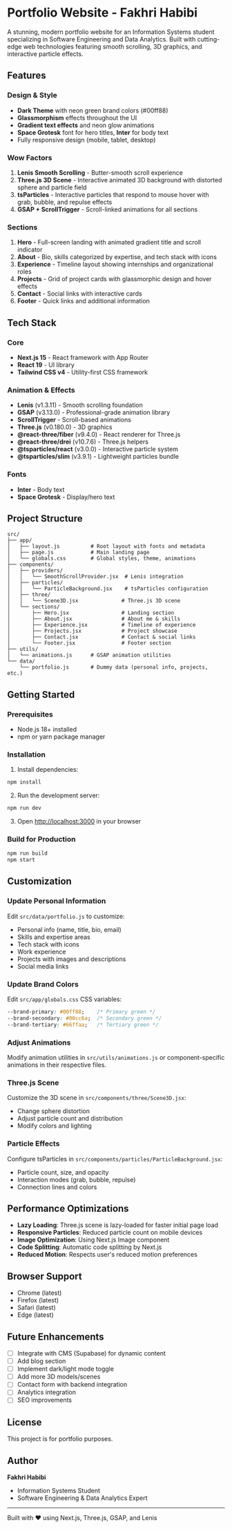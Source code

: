 # Portfolio Website - Fakhri Habibi

A stunning, modern portfolio website for an Information Systems student specializing in Software Engineering and Data Analytics. Built with cutting-edge web technologies featuring smooth scrolling, 3D graphics, and interactive particle effects.

## Features

### Design & Style
- **Dark Theme** with neon green brand colors (#00ff88)
- **Glassmorphism** effects throughout the UI
- **Gradient text effects** and neon glow animations
- **Space Grotesk** font for hero titles, **Inter** for body text
- Fully responsive design (mobile, tablet, desktop)

### Wow Factors
1. **Lenis Smooth Scrolling** - Butter-smooth scroll experience
2. **Three.js 3D Scene** - Interactive animated 3D background with distorted sphere and particle field
3. **tsParticles** - Interactive particles that respond to mouse hover with grab, bubble, and repulse effects
4. **GSAP + ScrollTrigger** - Scroll-linked animations for all sections

### Sections
1. **Hero** - Full-screen landing with animated gradient title and scroll indicator
2. **About** - Bio, skills categorized by expertise, and tech stack with icons
3. **Experience** - Timeline layout showing internships and organizational roles
4. **Projects** - Grid of project cards with glassmorphic design and hover effects
5. **Contact** - Social links with interactive cards
6. **Footer** - Quick links and additional information

## Tech Stack

### Core
- **Next.js 15** - React framework with App Router
- **React 19** - UI library
- **Tailwind CSS v4** - Utility-first CSS framework

### Animation & Effects
- **Lenis** (v1.3.11) - Smooth scrolling foundation
- **GSAP** (v3.13.0) - Professional-grade animation library
- **ScrollTrigger** - Scroll-based animations
- **Three.js** (v0.180.0) - 3D graphics
- **@react-three/fiber** (v9.4.0) - React renderer for Three.js
- **@react-three/drei** (v10.7.6) - Three.js helpers
- **@tsparticles/react** (v3.0.0) - Interactive particle system
- **@tsparticles/slim** (v3.9.1) - Lightweight particles bundle

### Fonts
- **Inter** - Body text
- **Space Grotesk** - Display/hero text

## Project Structure

```
src/
├── app/
│   ├── layout.js          # Root layout with fonts and metadata
│   ├── page.js            # Main landing page
│   └── globals.css        # Global styles, theme, animations
├── components/
│   ├── providers/
│   │   └── SmoothScrollProvider.jsx  # Lenis integration
│   ├── particles/
│   │   └── ParticleBackground.jsx    # tsParticles configuration
│   ├── three/
│   │   └── Scene3D.jsx              # Three.js 3D scene
│   └── sections/
│       ├── Hero.jsx                 # Landing section
│       ├── About.jsx                # About me & skills
│       ├── Experience.jsx           # Timeline of experience
│       ├── Projects.jsx             # Project showcase
│       ├── Contact.jsx              # Contact & social links
│       └── Footer.jsx               # Footer section
├── utils/
│   └── animations.js      # GSAP animation utilities
└── data/
    └── portfolio.js       # Dummy data (personal info, projects, etc.)
```

## Getting Started

### Prerequisites
- Node.js 18+ installed
- npm or yarn package manager

### Installation

1. Install dependencies:
```bash
npm install
```

2. Run the development server:
```bash
npm run dev
```

3. Open [http://localhost:3000](http://localhost:3000) in your browser

### Build for Production

```bash
npm run build
npm start
```

## Customization

### Update Personal Information

Edit `src/data/portfolio.js` to customize:
- Personal info (name, title, bio, email)
- Skills and expertise areas
- Tech stack with icons
- Work experience
- Projects with images and descriptions
- Social media links

### Update Brand Colors

Edit `src/app/globals.css` CSS variables:
```css
--brand-primary: #00ff88;    /* Primary green */
--brand-secondary: #00cc6a;  /* Secondary green */
--brand-tertiary: #66ffaa;   /* Tertiary green */
```

### Adjust Animations

Modify animation utilities in `src/utils/animations.js` or component-specific animations in their respective files.

### Three.js Scene

Customize the 3D scene in `src/components/three/Scene3D.jsx`:
- Change sphere distortion
- Adjust particle count and distribution
- Modify colors and lighting

### Particle Effects

Configure tsParticles in `src/components/particles/ParticleBackground.jsx`:
- Particle count, size, and opacity
- Interaction modes (grab, bubble, repulse)
- Connection lines and colors

## Performance Optimizations

- **Lazy Loading**: Three.js scene is lazy-loaded for faster initial page load
- **Responsive Particles**: Reduced particle count on mobile devices
- **Image Optimization**: Using Next.js Image component
- **Code Splitting**: Automatic code splitting by Next.js
- **Reduced Motion**: Respects user's reduced motion preferences

## Browser Support

- Chrome (latest)
- Firefox (latest)
- Safari (latest)
- Edge (latest)

## Future Enhancements

- [ ] Integrate with CMS (Supabase) for dynamic content
- [ ] Add blog section
- [ ] Implement dark/light mode toggle
- [ ] Add more 3D models/scenes
- [ ] Contact form with backend integration
- [ ] Analytics integration
- [ ] SEO improvements

## License

This project is for portfolio purposes.

## Author

**Fakhri Habibi**
- Information Systems Student
- Software Engineering & Data Analytics Expert

---

Built with ❤️ using Next.js, Three.js, GSAP, and Lenis

